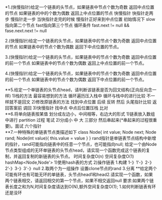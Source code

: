 *1.(快慢指针)给定一个链表的头节点，如果链表中节点个数为奇数 返回中点位置的节点 如果链表的中的个数为偶数 返回上中点位置的节点
    快慢指针 快指针走两步 慢指针走一步 当快指针走完的时候  慢指针正好来到中点位置
    初始情况下 slow指向第二个节点  fast指向第三个节点
    循环条件 fast.next != null && fase.next.next != null 

2.(快慢指针)给定一个链表的头节点，如果链表中的节点个数为奇数 返回中点位置的节点 如果链表中的节点个数为偶数 返回下中点位置的节点。

3.(快慢指针)给定一个链表的头节点，如果链表中的节点个数为奇数 返回中点位置的前一个节点 如果链表中的节点个数为偶数 返回上中点位置的前一个节点。

4.(快慢指针)给定一个链表的头节点，如果链表中的节点个数为奇数 返回中点位置的前一个节点 如果链表中的节点个数为偶数 返回下中点位置的前一个节点。
 
**5.给定一个单链表的头节点head，请判断该链表是否为回文结构(正向反向念一样)
    1)栈的方法 最容易想到的方法 循环遍历压入栈中 循环与栈中的进行比较 不一样就不是回文 
    2)修改原链表的方法 找到中点位置  后续 反转 然后 头尾指针比较  返回答案前 调回 
    3)快慢指针 找中点 中点后位置压栈 比对  
**6.将单向链表按某值 划分成左边小，中间相等，右边大的形式
    1)链表放入数组中进行 partition 过程 笔试
    2)分成小 中 大 三部分 然后串起来(*串起来的过程很重要)。面试
        六个指针   
**7.一种特殊的单链表节点类描述如下
    class Node{
        int value;
        Node next;
        Node rand;
        Node(int value){
            this.value = value
        }
    }
    rand指针是单链表节点结构中新增的指针，rand可能指向链表中的任意一个节点，也可能指向null;
    给定一个由Node节点类型组成的无环单链表的头节点head，请实现一个函数完成这个链表的复制，并返回复制的新链表的头节点。
    时间复杂度O(n) 空间复杂度O(1)   hashMap<Node,Node'>
    1)使用hash表的方式
    2)操作链表 
        1.构建 1-》1‘-》2-》2’-》3-》3‘-》null
        2.取两个为一组操作 设置clone节点的rand
        3.分离
**给定两个可能有环也有可能无环的单链表，头节点head1和head2.请实现一个函数，如果两个链表相交，请返回相交的第一个节点，如果不相交返回null
要求:如果两个链表长度之和为N,时间复杂度请达到O(N),额外空间复杂度O(1);
    1.如何判断链表有环还是没环
